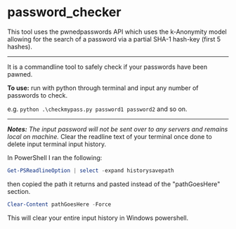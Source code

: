 # password_checker
This tool uses the pwnedpasswords API which uses the k-Anonymity model allowing for the search of a password via a partial SHA-1 hash-key (first 5 hashes).
***
It is a commandline tool to safely check if your passwords have been pawned.

**To use:** run with python through terminal and input any number of passwords to check.

e.g. `python .\checkmypass.py password1 password2` and so on.
***
**_Notes:_**
_The input password will not be sent over to any servers and remains local on machine._
Clear the readline text of your terminal once done to delete input terminal input history.

In PowerShell I ran the following:
```powershell
Get-PSReadlineOption | select -expand historysavepath
```
then copied the path it returns and pasted instead of the "pathGoesHere" section.
```powershell
Clear-Content pathGoesHere -Force
```
This will clear your entire input history in Windows powershell.